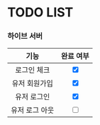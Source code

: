 # TODO LIST

### 하이브 서버
|    **기능**    |          **완료 여부**          |
| :------------: | :-----------------------------: |
|  로그인 체크   | <input type="checkbox" checked> |
| 유저 회원가입  | <input type="checkbox" checked> |
|  유저  로그인  | <input type="checkbox" checked> |
| 유저 로그 아웃 |     <input type="checkbox">     |